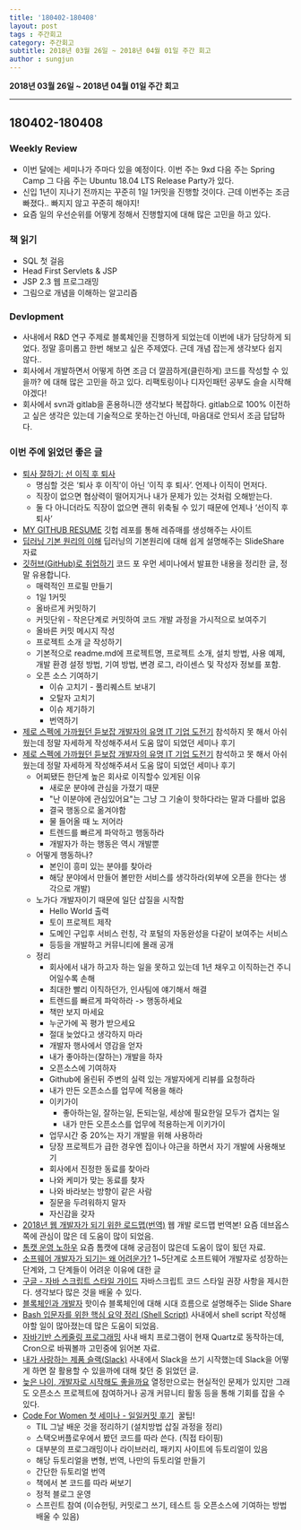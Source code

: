 ```yaml
---
title: '180402-180408'  
layout: post  
tags : 주간회고
category: 주간회고
subtitle: 2018년 03월 26일 ~ 2018년 04월 01일 주간 회고
author : sungjun
---
```


**2018년 03월 26일 ~ 2018년 04월 01일 주간 회고** 

---

## 180402-180408

### Weekly Review
  - 이번 달에는 세미나가 주마다 있을 예정이다. 이번 주는 9xd 다음 주는 Spring Camp 그 다음 주는 Ubuntu 18.04 LTS Release Party가 있다.
  - 신입 1년이 지나기 전까지는 꾸준히 1일 1커밋을 진행할 것이다. 근데 이번주는 조금 빠졌다.. 빠지지 않고 꾸준히 해야지!
  - 요즘 일의 우선순위를 어떻게 정해서 진행할지에 대해 많은 고민을 하고 있다.

### 책 읽기
  - SQL 첫 걸음
  - Head First Servlets & JSP
  - JSP 2.3 웹 프로그래밍
  - 그림으로 개념을 이해하는 알고리즘

### Devlopment
  - 사내에서 R&D 연구 주제로 블록체인을 진행하게 되었는데 이번에 내가 담당하게 되었다. 정말 흥미롭고 한번 해보고 싶은 주제였다. 근데 개념 잡는게 생각보다 쉽지 않다..
  - 회사에서 개발하면서 어떻게 하면 조금 더 깔끔하게(클린하게) 코드를 작성할 수 있을까? 에 대해 많은 고민을 하고 있다. 리팩토링이나 디자인패턴 공부도 슬슬 시작해야겠다!
  - 회사에서 svn과 gitlab을 혼용하니깐 생각보다 복잡하다. gitlab으로 100% 이전하고 싶은 생각은 있는데 기술적으로 못하는건 아닌데, 마음대로 안되서 조금 답답하다.

### 이번 주에 읽었던 좋은 글
  - [퇴사 잘하기: 선 이직 후 퇴사](http://ppss.kr/archives/107898)
    - 명심할 것은 ‘퇴사 후 이직’이 아닌 ‘이직 후 퇴사’. 언제나 이직이 먼저다.
    - 직장이 없으면 협상력이 떨어지거나 내가 문제가 있는 것처럼 오해받는다.
    - 둘 다 아니더라도 직장이 없으면 괜히 위축될 수 있기 때문에 언제나 ‘선이직 후퇴사’
  - [MY GITHUB RESUME](http://resume.github.io/) 깃헙 레포를 통해 레쥬매를 생성해주는 사이트
  - [딥러닝 기본 원리의 이해](https://www.slideshare.net/HeeWonPark11/ss-80653977) 딥러닝의 기본원리에 대해 쉽게 설명해주는 SlideShare 자료
  - [깃허브(GitHub)로 취업하기](http://sujinlee.me/professional-github/) 코드 포 우먼 세미나에서 발표한 내용을 정리한 글, 정말 유용합니다.
    - 매력적인 프로필 만들기
    - 1일 1커밋
    - 올바르게 커밋하기
    - 커밋단위 - 작은단계로 커밋하여 코드 개발 과정을 가시적으로 보여주기
    - 올바른 커밋 메시지 작성
    - 프로젝트 소개 글 작성하기
    - 기본적으로 readme.md에  프로젝트명, 프로젝트 소개, 설치 방법, 사용 예제, 개발 환경 설정 방법, 기여 방법, 변경 로그, 라이센스 및 작성자 정보를 포함.
    - 오픈 소스 기여하기
      - 이슈 고치기 - 풀리퀘스트 보내기
      - 오탈자 고치기
      - 이슈 제기하기
      - 번역하기
  - [제로 스펙에 가까웠던 듣보잡 개발자의 유명 IT 기업 도전기](http://jojoldu.tistory.com/280) 참석하지 못 해서 아쉬웠는데 정말 자세하게 작성해주셔서 도움 많이 되었던 세미나 후기
  - [제로 스펙에 가까웠던 듣보잡 개발자의 유명 IT 기업 도전기](http://jojoldu.tistory.com/280) 참석하고 못 해서 아쉬웠는데 정말 자세하게 작성해주셔서 도움 많이 되었던 세미나 후기
    - 어찌됐든 한단계 높은 회사로 이직할수 있게된 이유
      - 새로운 분야에 관심을 가졌기 때문
      - "난 이분야에 관심있어요"는 그냥 그 기술이 핫하다라는 말과 다를바 없음
      - 결국 행동으로 옮겨야함
      - 물 들어올 때 노 저어라
      - 트렌드를 빠르게 파악하고 행동하라
      - 개발자가 하는 행동은 역시 개발뿐
    - 어떻게 행동하나?
      - 본인이 흥미 있는 분야를 찾아라
      - 해당 분야에서 만들어 볼만한 서비스를 생각하라(외부에 오픈을 한다는 생각으로 개발)
    - 노가다 개발자이기 때문에 일단 삽질을 시작함
      - Hello World 출력
      - 토이 프로젝트 제작
      - 도메인 구입후 서비스 런칭, 각 포털의 자동완성을 다같이 보여주는 서비스
      - 등등을 개발하고 커뮤니티에 몰래 공개
    - 정리
      - 회사에서 내가 하고자 하는 일을 못하고 있는데 1년 채우고 이직하는건 주니어일수록 손해
      - 최대한 빨리 이직하던가, 인사팀에 얘기해서 해결
      - 트렌드를 빠르게 파악하라 -> 행동하세요
      - 책만 보지 마세요
      - 누군가에 꼭 평가 받으세요
      - 절대 늦었다고 생각하지 마라
      - 개발자 행사에서 영감을 얻자
      - 내가 좋아하는(잘하는) 개발을 하자
      - 오픈소스에 기여하자
      - Github에 올린뒤 주변의 실력 있는 개발자에게 리뷰를 요청하라
      - 내가 만든 오픈소스를 업무에 적용을 해라
      - 이키가이
        - 좋아하는일, 잘하는일, 돈되는일, 세상에 필요한일 모두가 겹치는 일
        - 내가 만든 오픈소스를 업무에 적용하는게 이키가이
      - 업무시간 중 20%는 자기 개발을 위해 사용하라
      - 당장 프로젝트가 급한 경우엔 집이나 야근을 하면서 자기 개발에 사용해보기
      -  회사에서 진정한 동료를 찾아라
      - 나와 케미가 맞는 동료를 찾자
      - 나와 바라보는 방향이 같은 사람
      - 질문을 두려워하지 말자
      - 자신감을 갖자
  - [2018년 웹 개발자가 되기 위한 로드맵(번역)](https://github.com/devJang/developer-roadmap) 웹 개발 로드맵 번역본! 요즘 데브옵스 쪽에 관심이 많은 데 도움이 많이 되었음.
  - [톰캣 운영 노하우](https://www.slideshare.net/jieunsys/ss-56543446) 요즘 톰캣에 대해 궁금점이 많은데 도움이 많이 됬던 자료.
  - [소프웨어 개발자가 되기는 왜 어려운가?](http://hl1itj.tistory.com/136) 1~5단계로 소프트웨어 개발자로 성장하는 단계와, 그 단계들이 어려운 이유에 대한 글
  - [구글 - 자바 스크립트 스타일 가이드](https://www.vobour.com/%EA%B5%AC%EA%B8%80%EC%9D%80-%EC%9E%90%EB%B0%94-%EC%8A%A4%ED%81%AC%EB%A6%BD%ED%8A%B8-%EC%8A%A4%ED%83%80%EC%9D%BC-%EA%B0%80%EC%9D%B4%EB%93%9C%EB%A5%BC-%EB%B0%9C%ED%96%89-%ED%95%A9%EB%8B%88%EB%8B%A4-%EB%8B%A4%EC%9D%8C%EC%9D%80-%EB%AA%87-%EA%B0%80%EC%A7%80-%ED%95%B5%EC%8B%AC) 자바스크립트 코드 스타일 권장 사항을 제시한다. 생각보다 많은 것을 배울 수 있다.
  - [블록체인과 개발자](https://www.slideshare.net/yusookim90/ss-92535876) 핫이슈 블록체인에 대해 시대 흐름으로 설명해주는 Slide Share
  - [Bash 입문자를 위한 핵심 요약 정리 (Shell Script)](https://blog.gaerae.com/2015/01/bash-hello-world.html) 사내에서 shell script 작성해야할 일이 많아졌는데 많은 도움이 되었음.
  - [자바기반 스케줄링 프로그래밍](https://www.slideshare.net/redrebel/ss-42209509) 사내 배치 프로그램이 현재 Quartz로 동작하는데, Cron으로 바꿔볼까 고민중에 읽어본 자료.
  - [내가 사랑하는 제품 슬랙(Slack)](https://sungmooncho.com/2015/05/21/slack/) 사내에서 Slack을 쓰기 시작했는데 Slack을 어떻게 하면 잘 활용할 수 있을까에 대해 찾던 중 읽었던 글.
  - [늦은 나이, 개발자로 시작해도 좋을까요](https://taegon.kim/archives/7829) 열정만으로는 현실적인 문제가 있지만 그래도 오픈소스 프로젝트에 참여하거나 공개 커뮤니티 활동 등을 통해 기회를 잡을 수 있다.
  - [Code For Women 첫 세미나 - 일일커밋 후기](https://www.slideshare.net/zzonee/code-for-women-92561941)  꿀팁!
    - TIL 그날 배운 것을 정리하기 (설치방법 삽질 과정을 정리)
    - 스택오버플로우에서 봤던 코드를 따라 쓴다. (직접 타이핑)
    - 대부분의 프로그래밍이나 라이브러리, 패키지 사이트에 듀토리얼이 있음
    - 해당 듀토리얼을 변형, 번역, 나만의 듀토리얼 만들기
    - 간단한 듀토리얼 번역
    - 책에서 본 코드를 따라 써보기
    - 정적 블로그 운영
    - 스프린트 참여 (이슈헌팅, 커밋로그 쓰기, 테스트 등 오픈소스에 기여하는 방법 배울 수 있음)
